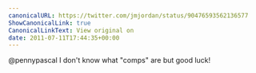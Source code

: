```yaml
---
canonicalURL: https://twitter.com/jmjordan/status/90476593562136577
ShowCanonicalLink: true
CanonicalLinkText: View original on
date: 2011-07-11T17:44:35+00:00
---
```

@pennypascal I don't know what "comps" are but good luck!